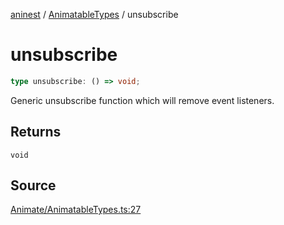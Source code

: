 [aninest](../../index.md) / [AnimatableTypes](../index.md) / unsubscribe

# unsubscribe

```ts
type unsubscribe: () => void;
```

Generic unsubscribe function which will remove event listeners.

## Returns

`void`

## Source

[Animate/AnimatableTypes.ts:27](https://github.com/zphrs/aninest/blob/37209a6/src/Animate/AnimatableTypes.ts#L27)
